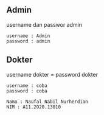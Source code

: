 ## Admin

username dan passwor admin
```
username : Admin
password : admin
```

## Dokter

username dokter = password dokter
```
username : coba
password : coba

Nama : Naufal Nabil Nurherdian
NIM : A11.2O20.13010
```
